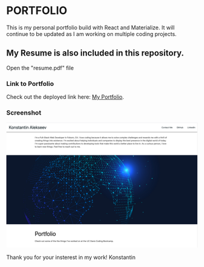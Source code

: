 # PORTFOLIO

This is my personal portfolio build with React and Materialize. It will continue to be updated as I am working on multiple coding projects.

## My Resume is also included in this repository.

Open the "resume.pdf" file

### Link to Portfolio

Check out the deployed link here: [My Portfolio](https://spclk.github.io/React-Portfolio/).

### Screenshot

![Portfolio](./public/images/Portfolio.png)

Thank you for your insterest in my work!
Konstantin
